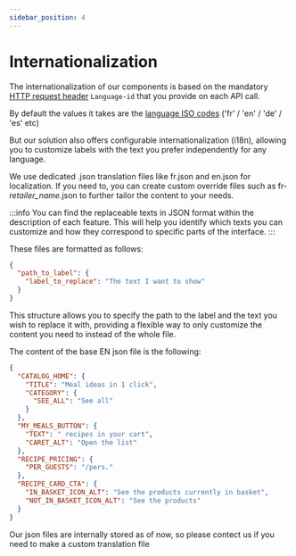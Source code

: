 ```yaml
---
sidebar_position: 4
---
```


# Internationalization

The internationalization of our components is based on the mandatory [HTTP request header](/docs/web_ssr/main-features/pre-rendered-components#http-request-headers) `Language-id` that you provide on each API call.

By default the values it takes are the [language ISO codes](https://en.wikipedia.org/wiki/List_of_ISO_639_language_codes) ('fr' / 'en' / 'de' / 'es' etc)

But our solution also offers configurable internationalization (i18n), allowing you to customize labels with the text you prefer independently for any language.

We use dedicated .json translation files like fr.json and en.json for localization. If you need to, you can create custom override files such as fr-*retailer_name*.json to further tailor the content to your needs.

:::info
You can find the replaceable texts in JSON format within the description of each feature. This will help you identify which texts you can customize and how they correspond to specific parts of the interface.
:::

These files are formatted as follows:

```json
{
  "path_to_label": {
    "label_to_replace": "The text I want to show"
  }
}
```

This structure allows you to specify the path to the label and the text you wish to replace it with, providing a
flexible way to only customize the content you need to instead of the whole file.

The content of the base EN json file is the following:

```json
{
  "CATALOG_HOME": {
    "TITLE": "Meal ideas in 1 click",
    "CATEGORY": {
      "SEE_ALL": "See all"
    }
  },
  "MY_MEALS_BUTTON": {
    "TEXT": " recipes in your cart",
    "CARET_ALT": "Open the list"
  },
  "RECIPE_PRICING": {
    "PER_GUESTS": "/pers."
  },
  "RECIPE_CARD_CTA": {
    "IN_BASKET_ICON_ALT": "See the products currently in basket",
    "NOT_IN_BASKET_ICON_ALT": "See the products"
  }
}
```

Our json files are internally stored as of now, so please contect us if you need to make a custom translation file